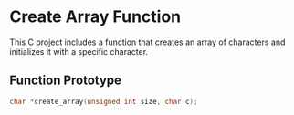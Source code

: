 # Create Array Function

This C project includes a function that creates an array of characters and initializes it with a specific character.

## Function Prototype
```c
char *create_array(unsigned int size, char c);

